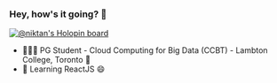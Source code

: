 ### Hey, how's it going? 👋

[![@niktan's Holopin board](https://holopin.io/api/user/board?user=niktan)](https://holopin.io/@niktan)

- 👨🏼‍🎓 PG Student - Cloud Computing for Big Data (CCBT) - Lambton College, Toronto 🍁
- 🔭 Learning ReactJS 😄

<!--
**NikNT/NikNT** is a ✨ _special_ ✨ repository because its `README.md` (this file) appears on your GitHub profile.

Here are some ideas to get you started:

- 🔭 I’m currently working on ...
- 🌱 I’m currently learning ...
- 👯 I’m looking to collaborate on ...
- 🤔 I’m looking for help with ...
- 💬 Ask me about ...
- 📫 How to reach me: ...
- 😄 Pronouns: ...
- ⚡ Fun fact: ...
-->

